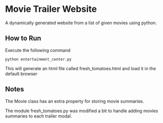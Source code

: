 # Movie Trailer Website
A dynamically generated website from a list of given movies using python.

## How to Run
Execute the following command

    python entertainment_center.py

This will generate an html file called fresh_tomatoes.html and load it in the
default browser

## Notes

The Movie class has an extra property for storing movie summaries.

The module fresh_tomatoes.py was modified a bit to handle adding movies
summaries to each trailer modal.
